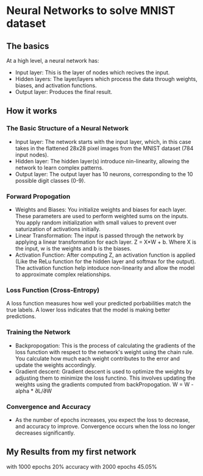 # Neural Networks to solve MNIST dataset
## The basics
At a high level, a neural network has:
- Input layer: This is the layer of nodes which recives the input.
- Hidden layers: The layer/layers which process the data through weights, biases, and activation functions.
- Output layer: Produces the final result.

## How it works
### The Basic Structure of a Neural Network
- Input layer: The network starts with the input layer, which, in this case takes in the flattened 28x28 pixel images from the MNIST dataset (784 input nodes).
- Hidden layer: The hidden layer(s) introduce nin-linearity, allowing the network to learn complex patterns.
- Output layer: The output layer has 10 neurons, corresponding to the 10 possible digit classes (0-9).

### Forward Propogation
- Weights and Biases: You initialize weights and biases for each layer. These parameters are used to perform weighted sums on the inputs. You apply random initialization with small values to prevent over saturization of activations initially.
- Linear Transformation: The input is passed through the network by applying a linear transformation for each layer. Z = X*W + b. Where X is the input, w is the weights and b is the biases.
- Activation Function: After computing Z, an activation function is applied (Like the ReLu function for the hidden layer and softmax for the output). The activation function help intoduce non-linearity and allow the model to approximate complex relationships.

### Loss Function (Cross-Entropy)
A loss function measures how well your predicted porbabilities match the true labels. A lower loss indicates that the model is making better predictions.

### Training the Network
- Backpropogation: This is the process of calculating the gradients of the loss function with respect to the network's weight using the chain rule. You calculate how much each weight contributes to the error and update the weights accordingly.
- Gradient descent: Gradient descent is used to optimize the weights by adjusting them to minimize the loss functino. This involves updating the weights using the gradients computed from backPropogation. W = W - alpha * ∂L/∂W

### Convergence and Accuracy
- As the number of epochs increases, you expect the loss to decrease, and accuracy to improve. Convergence occurs when the loss no longer decreases significantly.

## My Results from my first network
with 1000 epochs 20% accuracy
with 2000 epochs 45.05%
